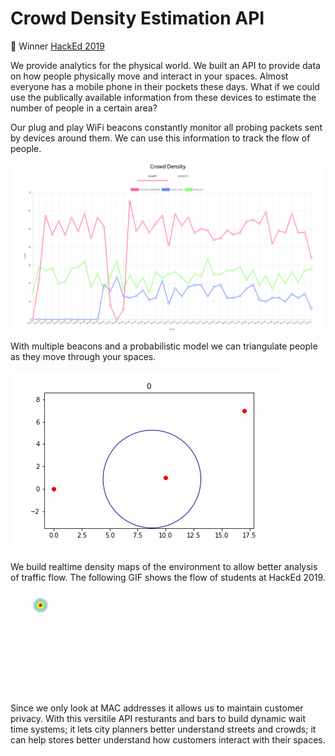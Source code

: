 # Crowd Density Estimation API

🥇 Winner [HackEd 2019](https://hacked2019.devpost.com/)

We provide analytics for the physical world. We built an API to provide data on how people physically move and interact in your spaces.
Almost everyone has a mobile phone in their pockets these days. What if we could use the publically available information from these devices to estimate the number of people in a certain area?

Our plug and play WiFi beacons constantly monitor all probing packets sent by devices around them. We can use this information to track the flow of people.

![Counting people using WiFi packets](images/counter.png)

With multiple beacons and a probabilistic model we can triangulate people as they move through your spaces.

![](images/triangulation.gif)

We build realtime density maps of the environment to allow better analysis of traffic flow. The following GIF shows the flow of students at HackEd 2019.

![](images/density_map.gif)

Since we only look at MAC addresses it allows us to maintain customer privacy. With this versitile API resturants and bars to build dynamic wait time systems; it lets city planners better understand streets and crowds; it can help stores better understand how customers interact with their spaces.











